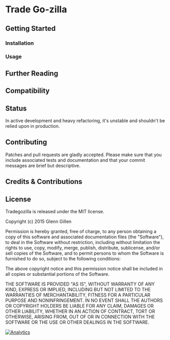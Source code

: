 # Trade Go-zilla

## Getting Started

### Installation

### Usage

## Further Reading

## Compatibility

## Status

In active development and heavy refactoring, it's unstable and shouldn't be relied upon in production.

## Contributing

Patches and pull requests are gladly accepted. Please make sure that you include associated tests and documentation and that your commit messages are brief but descriptive.

## Credits & Contributions

## License

Tradegozilla is released under the MIT license.

Copyright (c) 2015 Glenn Gillen

Permission is hereby granted, free of charge, to any person obtaining a copy
of this software and associated documentation files (the "Software"), to deal
in the Software without restriction, including without limitation the rights
to use, copy, modify, merge, publish, distribute, sublicense, and/or sell
copies of the Software, and to permit persons to whom the Software is
furnished to do so, subject to the following conditions:

The above copyright notice and this permission notice shall be included in
all copies or substantial portions of the Software.

THE SOFTWARE IS PROVIDED "AS IS", WITHOUT WARRANTY OF ANY KIND, EXPRESS OR
IMPLIED, INCLUDING BUT NOT LIMITED TO THE WARRANTIES OF MERCHANTABILITY,
FITNESS FOR A PARTICULAR PURPOSE AND NONINFRINGEMENT. IN NO EVENT SHALL THE
AUTHORS OR COPYRIGHT HOLDERS BE LIABLE FOR ANY CLAIM, DAMAGES OR OTHER
LIABILITY, WHETHER IN AN ACTION OF CONTRACT, TORT OR OTHERWISE, ARISING FROM,
OUT OF OR IN CONNECTION WITH THE SOFTWARE OR THE USE OR OTHER DEALINGS IN
THE SOFTWARE.

[![Analytics](https://ga-beacon.appspot.com/UA-46840117-1/tradegozilla/readme?pixel)](https://github.com/igrigorik/ga-beacon)
